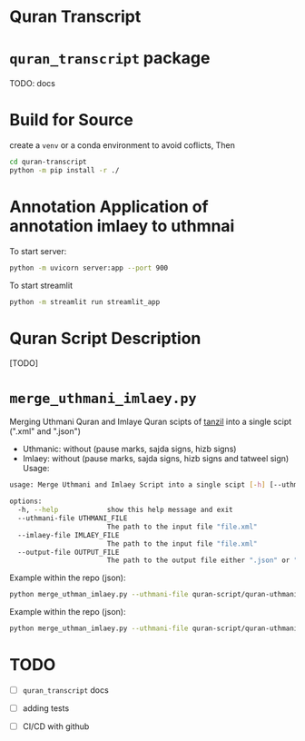 # Quran Transcript


# `quran_transcript` package
TODO: docs

# Build for Source
create a `venv` or a conda environment to avoid coflicts, Then
```bash
cd quran-transcript
python -m pip install -r ./

````
# Annotation Application of annotation imlaey to uthmnai
To start server:
```bash
python -m uvicorn server:app --port 900
```

To start streamlit
```bash
python -m streamlit run streamlit_app
```

# Quran Script Description
[TODO]

# `merge_uthmani_imlaey.py`
Merging Uthmani Quran and Imlaye Quran scipts of [tanzil](https://tanzil.net/download/) into a single scipt (".xml" and ".json")
* Uthmanic: without (pause marks, sajda signs, hizb signs)
* Imlaey: without (pause marks, sajda signs, hizb signs and tatweel sign)
Usage:
```bash
usage: Merge Uthmani and Imlaey Script into a single scipt [-h] [--uthmani-file UTHMANI_FILE] [--imlaey-file IMLAEY_FILE] [--output-file OUTPUT_FILE]

options:
  -h, --help            show this help message and exit
  --uthmani-file UTHMANI_FILE
                        The path to the input file "file.xml"
  --imlaey-file IMLAEY_FILE
                        The path to the input file "file.xml"
  --output-file OUTPUT_FILE
                        The path to the output file either ".json" or ".xml"
```

Example within the repo (json):
```bash
python merge_uthman_imlaey.py --uthmani-file quran-script/quran-uthmani-without-pause-sajda-hizb-marks.xml --imlaey-file quran-script/quran-simple-imlaey-without-puase-sajda-hizb-marks-and-tatweel.xml --output-file quran-script/quran-uthmani-imlaey.json
```

Example within the repo (json):
```bash
python merge_uthman_imlaey.py --uthmani-file quran-script/quran-uthmani-without-pause-sajda-hizb-marks.xml --imlaey-file quran-script/quran-simple-imlaey-without-puase-sajda-hizb-marks-and-tatweel.xml --output-file quran-script/quran-uthmani-imlaey.xml
```

# TODO
- [ ] `quran_transcript` docs
- [ ] adding tests
- [ ] CI/CD with github

